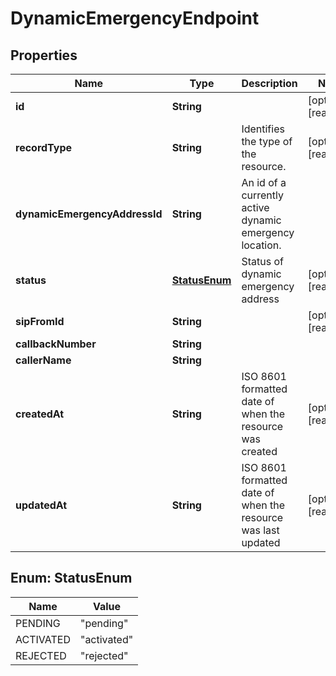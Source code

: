 

# DynamicEmergencyEndpoint


## Properties

Name | Type | Description | Notes
------------ | ------------- | ------------- | -------------
**id** | **String** |  |  [optional] [readonly]
**recordType** | **String** | Identifies the type of the resource. |  [optional] [readonly]
**dynamicEmergencyAddressId** | **String** | An id of a currently active dynamic emergency location. | 
**status** | [**StatusEnum**](#StatusEnum) | Status of dynamic emergency address |  [optional] [readonly]
**sipFromId** | **String** |  |  [optional] [readonly]
**callbackNumber** | **String** |  | 
**callerName** | **String** |  | 
**createdAt** | **String** | ISO 8601 formatted date of when the resource was created |  [optional] [readonly]
**updatedAt** | **String** | ISO 8601 formatted date of when the resource was last updated |  [optional] [readonly]



## Enum: StatusEnum

Name | Value
---- | -----
PENDING | &quot;pending&quot;
ACTIVATED | &quot;activated&quot;
REJECTED | &quot;rejected&quot;



